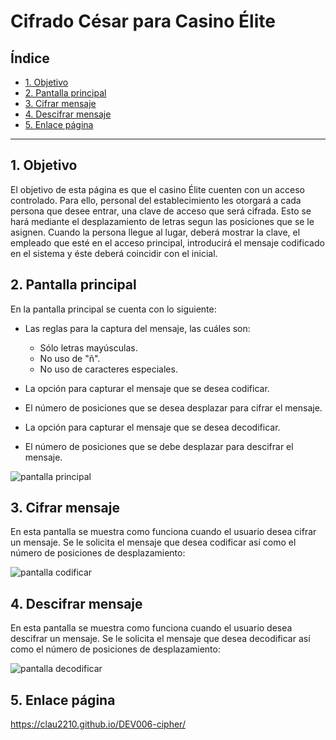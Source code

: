 # Cifrado César para Casino Élite

## Índice

* [1. Objetivo](#1-objetivo)
* [2. Pantalla principal](#2-pantalla-principal)
* [3. Cifrar mensaje](#3-cifrar-mensaje)
* [4. Descifrar mensaje](#4-descifrar-mensaje)
* [5. Enlace página](#4-enlace-página)

***

## 1. Objetivo

El objetivo de esta página es que el casino Élite cuenten con un acceso controlado. Para ello, personal del 
establecimiento les otorgará a cada persona que desee entrar, una clave de acceso que será cifrada. Esto se 
hará mediante el desplazamiento de letras segun las posiciones que se le asignen. Cuando la persona llegue al 
lugar, deberá mostrar la clave, el empleado que esté en el acceso principal, introducirá el mensaje codificado 
en el sistema y éste deberá coincidir con el inicial. 

## 2. Pantalla principal

En la pantalla principal se cuenta con lo siguiente:

* Las reglas para la captura del mensaje, las cuáles son:
  - Sólo letras mayúsculas.
  - No uso de "ñ".
  - No uso de caracteres especiales.

* La opción para capturar el mensaje que se desea codificar.
* El número de posiciones que se desea desplazar para cifrar el mensaje.
* La opción para capturar el mensaje que se desea decodificar.
* El número de posiciones que se debe desplazar para descifrar el mensaje.

![pantalla principal](https://user-images.githubusercontent.com/117471228/227306497-cfe4ec0f-a9fa-4ffb-b6c0-0b1c71a0cd36.jpg)


## 3. Cifrar mensaje

En esta pantalla se muestra como funciona cuando el usuario desea cifrar un mensaje. Se le solicita el mensaje que desea codificar
así como el número de posiciones de desplazamiento:

![pantalla codificar](https://user-images.githubusercontent.com/117471228/227306597-dd101fc6-aa72-4b82-9e6a-0510c12c485c.jpg)


## 4. Descifrar mensaje

En esta pantalla se muestra como funciona cuando el usuario desea descifrar un mensaje. Se le solicita el mensaje que desea decodificar
así como el número de posiciones de desplazamiento:

![pantalla decodificar](https://user-images.githubusercontent.com/117471228/227306712-32cfae53-37ad-42cd-9ad7-3a4d979f57f9.jpg)


## 5. Enlace página

https://clau2210.github.io/DEV006-cipher/
